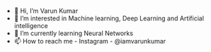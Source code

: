 - 👋 Hi, I’m Varun Kumar
- 👀 I’m interested in Machine learning, Deep Learning and Artificial intelligence
- 🌱 I’m currently learning Neural Networks
- 📫 How to reach me - Instagram - @iamvarunkumar
